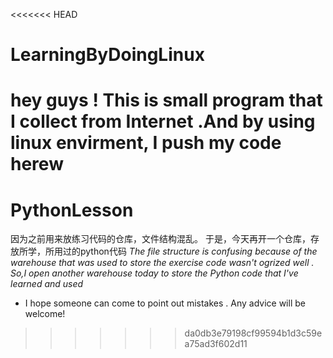 <<<<<<< HEAD
# LearningByDoingLinux
hey guys ! This is small program that I collect from Internet .And by using linux envirment, I push my code herew
=======
# PythonLesson
因为之前用来放练习代码的仓库，文件结构混乱。 于是，今天再开一个仓库，存放所学，所用过的python代码
*The file structure is confusing because of the warehouse that was used to store the exercise code wasn't ogrized well . So,I open another warehouse today to store the Python code that I've learned and used*
* I hope someone can come to point out mistakes .  Any advice will be welcome!
>>>>>>> da0db3e79198cf99594b1d3c59ea75ad3f602d11
